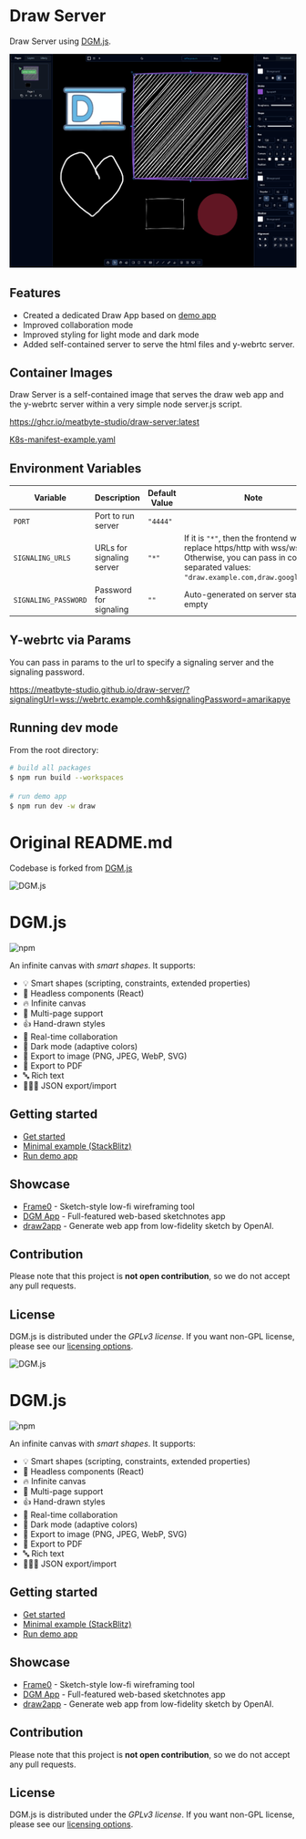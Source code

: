 # Draw Server

Draw Server using [DGM.js](https://github.com/dgmjs/dgmjs).

![Draw App](image.png)

## Features

- Created a dedicated Draw App based on [demo app](https://github.com/dgmjs/dgmjs/blob/main/apps/demo/README.md)
- Improved collaboration mode
- Improved styling for light mode and dark mode
- Added self-contained server to serve the html files and y-webrtc server.

## Container Images

Draw Server is a self-contained image that serves the draw web app and the y-webrtc server within a very simple node server.js script.

https://ghcr.io/meatbyte-studio/draw-server:latest

[K8s-manifest-example.yaml](draw-server/k8s-manifest-example.yaml)

## Environment Variables

| Variable             | Description               | Default Value | Note                                                                                                                                                                |
| -------------------- | ------------------------- | ------------- | ------------------------------------------------------------------------------------------------------------------------------------------------------------------- |
| `PORT`               | Port to run server        | `"4444"`      |                                                                                                                                                                     |
| `SIGNALING_URLS`     | URLs for signaling server | `"*"`         | If it is `"*"`, then the frontend will just replace https/http with wss/ws. Otherwise, you can pass in comma separated values: `"draw.example.com,draw.google.com"` |
| `SIGNALING_PASSWORD` | Password for signaling    | `""`          | Auto-generated on server start if empty                                                                                                                             |

## Y-webrtc via Params

You can pass in params to the url to specify a signaling server and the signaling password.

https://meatbyte-studio.github.io/draw-server/?signalingUrl=wss://webrtc.example.comh&signalingPassword=amarikapye

## Running dev mode

From the root directory:

```sh
# build all packages
$ npm run build --workspaces

# run demo app
$ npm run dev -w draw
```

# Original README.md

Codebase is forked from [DGM.js](https://github.com/dgmjs/dgmjs)

![DGM.js](https://fs.dgm.sh/i/7GS5SV8W3uojHd3cbfVzJ/lwpx3u3x@2x.png)

# DGM.js

![npm](https://img.shields.io/npm/v/@dgmjs/core.svg)

An infinite canvas with _smart shapes_. It supports:

- 💡 Smart shapes (scripting, constraints, extended properties)
- 🔧 Headless components (React)
- 🔥 Infinite canvas
- 📑 Multi-page support
- 👍 Hand-drawn styles
- 👥 Real-time collaboration
- 🎨 Dark mode (adaptive colors)
- 📸 Export to image (PNG, JPEG, WebP, SVG)
- 📕 Export to PDF
- 🔤 Rich text
- 🧑🏻‍💻 JSON export/import

## Getting started

- [Get started](https://dgmjs.dev/overview/getting-started/)
- [Minimal example (StackBlitz)](https://stackblitz.com/edit/dgmjs-example?file=src%2Fapp.tsx)
- [Run demo app](https://github.com/dgmjs/dgmjs/blob/main/apps/demo/README.md)

## Showcase

- [Frame0](https://frame0.app) - Sketch-style low-fi wireframing tool
- [DGM App](https://dgm.sh/home) - Full-featured web-based sketchnotes app
- [draw2app](https://draw2app.pages.dev/) - Generate web app from low-fidelity sketch by OpenAI.

## Contribution

Please note that this project is **not open contribution**, so we do not accept any pull requests.

## License

DGM.js is distributed under the _GPLv3 license_. If you want non-GPL license, please see our [licensing options](https://dgmjs.dev/overview/license/).

![DGM.js](https://fs.dgm.sh/i/7GS5SV8W3uojHd3cbfVzJ/lwpx3u3x@2x.png)

# DGM.js

![npm](https://img.shields.io/npm/v/@dgmjs/core.svg)

An infinite canvas with _smart shapes_. It supports:

- 💡 Smart shapes (scripting, constraints, extended properties)
- 🔧 Headless components (React)
- 🔥 Infinite canvas
- 📑 Multi-page support
- 👍 Hand-drawn styles
- 👥 Real-time collaboration
- 🎨 Dark mode (adaptive colors)
- 📸 Export to image (PNG, JPEG, WebP, SVG)
- 📕 Export to PDF
- 🔤 Rich text
- 🧑🏻‍💻 JSON export/import

## Getting started

- [Get started](https://dgmjs.dev/overview/getting-started/)
- [Minimal example (StackBlitz)](https://stackblitz.com/edit/dgmjs-example?file=src%2Fapp.tsx)
- [Run demo app](https://github.com/dgmjs/dgmjs/blob/main/apps/demo/README.md)

## Showcase

- [Frame0](https://frame0.app) - Sketch-style low-fi wireframing tool
- [DGM App](https://dgm.sh/home) - Full-featured web-based sketchnotes app
- [draw2app](https://draw2app.pages.dev/) - Generate web app from low-fidelity sketch by OpenAI.

## Contribution

Please note that this project is **not open contribution**, so we do not accept any pull requests.

## License

DGM.js is distributed under the _GPLv3 license_. If you want non-GPL license, please see our [licensing options](https://dgmjs.dev/overview/license/).
